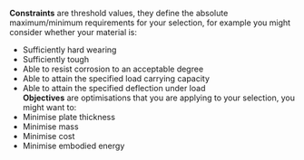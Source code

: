 **Constraints** are threshold values, they define the absolute maximum/minimum requirements for your selection, for example you might consider whether your material is:
- Sufficiently hard wearing
- Sufficiently tough
- Able to resist corrosion to an acceptable degree
- Able to attain the specified load carrying capacity
- Able to attain the specified deflection under load
\
**Objectives** are optimisations that you are applying to your selection, you might want to:
- Minimise plate thickness
- Minimise mass
- Minimise cost
- Minimise embodied energy
